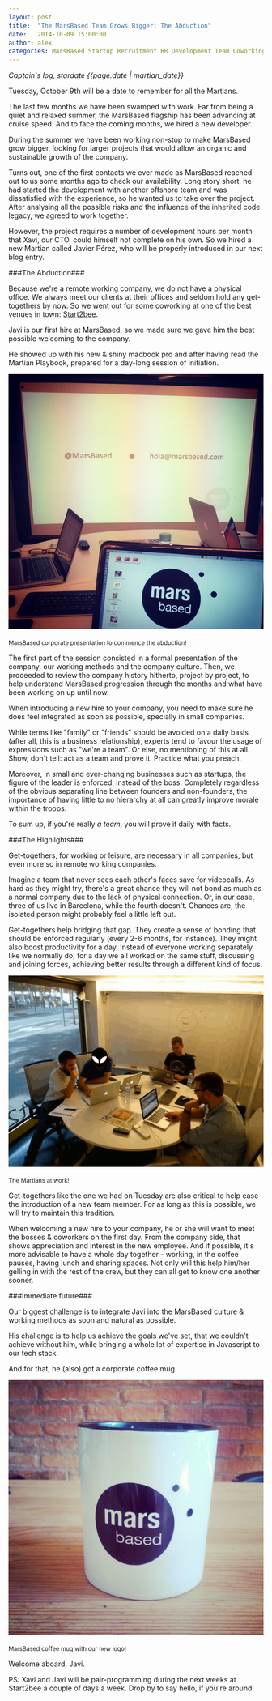 ```yaml
---
layout: post
title:  "The MarsBased Team Grows Bigger: The Abduction"
date:   2014-10-09 15:00:00
author: alex
categories: MarsBased Startup Recruitment HR Development Team Coworking Entrepreneurship Barcelona Ruby Rails Javascript
---
```


*Captain's log, stardate {{page.date | martian_date}}*

Tuesday, October 9th will be a date to remember for all the Martians.

The last few months we have been swamped with work. Far from being a quiet and relaxed summer, the MarsBased flagship has been advancing at cruise speed. And to face the coming months, we hired a new developer.

<!--more-->

During the summer we have been working non-stop to make MarsBased grow bigger, looking for larger projects that would allow an organic and sustainable growth of the company.

Turns out, one of the first contacts we ever made as MarsBased reached out to us some months ago to check our availability. Long story short, he had started the development with another offshore team and was dissatisfied with the experience, so he wanted us to take over the project. After analysing all the possible risks and the influence of the inherited code legacy, we agreed to work together.

However, the project requires a number of development hours per month that Xavi, our CTO, could himself not complete on his own. So we hired a new Martian called Javier Pérez, who will be properly introduced in our next blog entry.

###The Abduction###

Because we're a remote working company, we do not have a physical office. We always meet our clients at their offices and seldom hold any get-togethers by now. So we went out for some coworking at one of the best venues in town: <a href="http://www.start2bee.com/" target="_blank" title="Start2bee coworking space">Start2bee</a>.

Javi is our first hire at MarsBased, so we made sure we gave him the best possible welcoming to the company.

He showed up with his new & shiny macbook pro and after having read the Martian Playbook, prepared for a day-long session of initiation.

<img src="/images/blog/post13a.jpg" alt="MarsBased abduction" title="MarsBased abduction" class="img-center img-rounded img-responsive" />
<p class="text-center img-footer"><small>MarsBased corporate presentation to commence the abduction!</small></p>

The first part of the session consisted in a formal presentation of the company, our working methods and the company culture. Then, we proceeded to review the company history hitherto, project by project, to help understand MarsBased progression through the months and what have been working on up until now.

When introducing a new hire to your company, you need to make sure he does feel integrated as soon as possible, specially in small companies.

While terms like "family" or "friends" should be avoided on a daily basis (after all, this is a business relationship), experts tend to favour the usage of expressions such as "we're a team". Or else, no mentioning of this at all. Show, don't tell: act as a team and prove it. Practice what you preach.

Moreover, in small and ever-changing businesses such as startups, the figure of the leader is enforced, instead of the boss. Completely regardless of the obvious separating line between founders and non-founders, the importance of having little to no hierarchy at all can greatly improve morale within the troops.

To sum up, if you're really <i>a team</i>, you will prove it daily with facts.

###The Highlights###

Get-togethers, for working or leisure, are necessary in all companies, but even more so in remote working companies.

Imagine a team that never sees each other's faces save for videocalls. As hard as they might try, there's a great chance they will not bond as much as a normal company due to the lack of physical connection. Or, in our case, three of us live in Barcelona, while the fourth doesn't. Chances are, the isolated person might probably feel a little left out.

Get-togethers help bridging that gap. They create a sense of bonding that should be enforced regularly (every 2-6 months, for instance). They might also boost productivity for a day. Instead of everyone working separately like we normally do, for a day we all worked on the same stuff, discussing and joining forces, achieving better results through a different kind of focus.

<img src="/images/blog/post13b.png" alt="The Martians at work!" title="The Martians at work!" class="img-center img-rounded img-responsive" />
<p class="text-center img-footer"><small>The Martians at work!</small></p>

Get-togethers like the one we had on Tuesday are also critical to help ease the introduction of a new team member. For as long as this is possible, we will try to maintain this tradition.

When welcoming a new hire to your company, he or she will want to meet the bosses & coworkers on the first day. From the company side, that shows appreciation and interest in the new employee. And if possible, it's more advisable to have a whole day together - working, in the coffee pauses, having lunch and sharing spaces. Not only will this help him/her gelling in with the rest of the crew, but they can all get to know one another sooner.

###Immediate future###

Our biggest challenge is to integrate Javi into the MarsBased culture & working methods as soon and natural as possible.

His challenge is to help us achieve the goals we've set, that we couldn't achieve without him, while bringing a whole lot of expertise in Javascript to our tech stack.

And for that, he (also) got a corporate coffee mug.

<img src="/images/blog/post13c.jpg" alt="MarsBased coffee mug" title="MarsBased coffee mug" class="img-center img-rounded img-responsive" />
<p class="text-center img-footer"><small>MarsBased coffee mug with our new logo!</small></p>

Welcome aboard, Javi.

PS: Xavi and Javi will be pair-programming during the next weeks at Start2bee a couple of days a week. Drop by to say hello, if you're around!